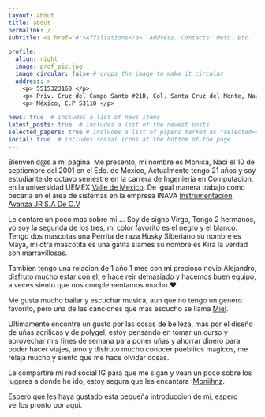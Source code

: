 ```yaml
---
layout: about
title: about
permalink: /
subtitle: <a href='#'>Affiliations</a>. Address. Contacts. Moto. Etc.

profile:
  align: right
  image: prof_pic.jpg
  image_circular: false # crops the image to make it circular
  address: >
    <p> 5515323160 </p>
    <p> Priv. Cruz del Campo Santo #21D, Col. Santa Cruz del Monte, Naucalpan de Juarez </p>
    <p> México, C.P 53110 </p>

news: true  # includes a list of news items
latest_posts: true  # includes a list of the newest posts
selected_papers: true # includes a list of papers marked as "selected={true}"
social: true  # includes social icons at the bottom of the page
---
```


Bienvenid@s a mi pagina. 
Me presento, mi nombre es Monica, Naci el 10 de septiembre del 2001 en el Edo. de Mexico, Actualmente tengo 21 años y soy estudiante de octavo semestre en la  carrera de Ingenieria en Computacion, en la universidad UEMEX [Valle de Mexico](https://cuvalledemexico.uaemex.mx/). 
De igual manera trabajo como becaria en el area de sistemas en la empresa INAVA [Instrumentacion Avanza JR S.A De C.V](https://inava.com.mx/)

Le contare un poco mas sobre mi....
Soy de signo Virgo, Tengo 2 hermanos, yo soy la segunda de los tres, mi color favorito es el negro y el blanco.
Tengo dos mascotas una Perrita de raza Husky Siberiano su nombre es Maya, mi otra mascotita es una gatita siames su nombre es Kira la verdad son marravillosas.

Tambien tengo una relacion de 1 año 1 mes con mi precioso novio Alejandro, disfruto mucho estar con el, e hace reir demasiado y hacemos buen equipo, a veces siento que nos complementamos mucho.♥


Me gusta mucho bailar y escuchar musica, aun que no tengo un genero favorito, pero una de las canciones que mas escucho se llama  [Miel](https://www.youtube.com/watch?v=Y5cLnhGQECA). 

Ultimamente encontre un gusto por las cosas de belleza, mas por el diseño de uñas acrilicas y de polygel, estoy pensando en tomar un curso y aprovechar mis fines de semana para poner uñas y ahorrar dinero para poder hacer viajes, amo y disfruto mucho conocer pueblitos magicos, me relaja mucho y siento que me hace olvidar cosas.

Le compartire mi red social IG para que me sigan y vean un poco sobre los lugares a donde he ido, estoy segura que les encantara :[Moniihnz](https://instagram.com/moniihnz?igshid=ZDdkNTZiNTM=).

Espero que les haya gustado esta pequeña introduccion de mi, espero verlos pronto por aqui.
